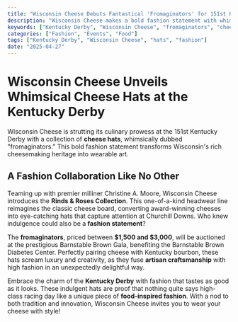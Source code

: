 ```yaml
---
title: "Wisconsin Cheese Debuts Fantastical 'Fromaginators' for 151st Kentucky Derby"
description: "Wisconsin Cheese makes a bold fashion statement with whimsical cheese hats for the Kentucky Derby, merging artisan craftsmanship with high fashion."
keywords: ["Kentucky Derby", "Wisconsin Cheese", "fromaginators", "cheese hats", "fashion statement"]
categories: ["Fashion", "Events", "Food"]
tags: ["Kentucky Derby", "Wisconsin Cheese", "hats", "fashion"]
date: "2025-04-27"
---
```


# Wisconsin Cheese Unveils Whimsical Cheese Hats at the Kentucky Derby

Wisconsin Cheese is strutting its culinary prowess at the 151st Kentucky Derby with a collection of **cheese hats**, whimsically dubbed "fromaginators." This bold fashion statement transforms Wisconsin's rich cheesemaking heritage into wearable art.

## A Fashion Collaboration Like No Other

Teaming up with premier milliner Christine A. Moore, Wisconsin Cheese introduces the **Rinds & Roses Collection**. This one-of-a-kind headwear line reimagines the classic cheese board, converting award-winning cheeses into eye-catching hats that capture attention at Churchill Downs. Who knew indulgence could also be a **fashion statement**?

The **fromaginators**, priced between **$1,500 and $3,000**, will be auctioned at the prestigious Barnstable Brown Gala, benefiting the Barnstable Brown Diabetes Center. Perfectly pairing cheese with Kentucky bourbon, these hats scream luxury and creativity, as they fuse **artisan craftsmanship** with high fashion in an unexpectedly delightful way.

Embrace the charm of the **Kentucky Derby** with fashion that tastes as good as it looks. These indulgent hats are proof that nothing quite says high-class racing day like a unique piece of **food-inspired fashion**. With a nod to both tradition and innovation, Wisconsin Cheese invites you to wear your cheese with style!